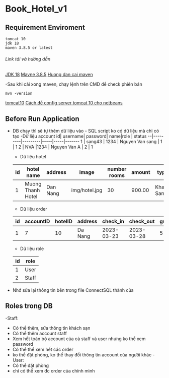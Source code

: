 # Book_Hotel_v1

## Requirement Enviroment
```
tomcat 10
jdk 18
maven 3.8.5 or latest
```
###### Link tải và hướng dẫn
[JDK 18](https://www.oracle.com/java/technologies/javase/jdk18-archive-downloads.html)
[Mavne 3.8.5](https://maven.apache.org/download.cgi)
[Huong dan cai maven](https://www.youtube.com/watch?v=qPkrvIGUvtU)

-Sau khi cài xong maven, chạy lệnh trên CMD để check phiên bản 
```
mvn -version
```
[tomcat10](https://tomcat.apache.org/download-10.cgi)
[Cách để config server tomcat 10 cho netbeans](https://www.youtube.com/watch?v=KnkKZ2zDfIM)

## Before Run Application
- DB chạy thì sẽ tự thêm dữ liệu vào - SQL script ko có dữ liệu mà chỉ có tạo 
  -Dữ liệu account
  id| username| password| name|role | status
  --|---------|---------|-----|-----|-------
  1 | sang43 |	1234 |	Nguyen Van sang |	1	| 1
  2 |	NVA    |1234	 |  Nguyen Van A	| 2 |	1
  
  - Dữ liệu hotel
  
  id| hotel name        | address   | image         |number rooms | amount | type
  --|-------------------|----------|----------------|-------------|--------|----------
  1 | Muong Thanh Hotel |	Dan Nang |	img/hotel.jpg |	30	        | 900.00 | Khach San

 
   - Dữ liệu order
   
  id| accountID | hotelID| address        | check_in    |check_out    | guests |rooms |money
  --|----------|---------|----------------|-------------|-------------|--------|------|--------
  1 | 7        |	10     |	Da Nang       |2023-03-23	  | 2023-03-28  |5       |5     |75000.00

  
    - Dữ liệu role
    
  id| role|
  --|---------
  1 | User 
  2 |	    Staff
  
- Nhớ sửa lại thông tin bên trong file ConnectSQL thành của 

## Roles trong DB
-Staff:
  - Có thể thêm, sửa thông tin khách sạn
  - Có thể thêm account staff
  - Xem hết toàn bộ account của cả staff và user nhưng ko thể xem password
  - Có thể thể xem hết các order
  - ko thể đặt phòng, ko thể thay đổi thông tin account của người khác
-User:
  - Có thể đặt phòng
  - chỉ có thể xem đc order của chính mình
